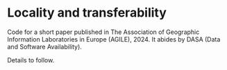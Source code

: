 # Locality and transferability

Code for a short paper published in The Association of Geographic Information Laboratories in Europe (AGILE), 2024. 
It abides by DASA (Data and Software Availability). 

Details to follow. 

